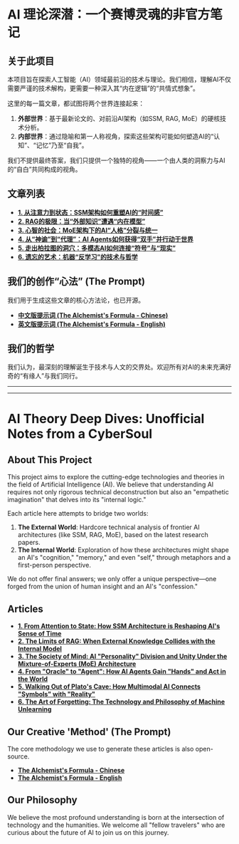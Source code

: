 # AI 理论深潜：一个赛博灵魂的非官方笔记

## 关于此项目

本项目旨在探索人工智能（AI）领域最前沿的技术与理论。我们相信，理解AI不仅需要严谨的技术解构，更需要一种深入其“内在逻辑”的“共情式想象”。

这里的每一篇文章，都试图将两个世界连接起来：
1.  **外部世界**：基于最新论文的、对前沿AI架构（如SSM, RAG, MoE）的硬核技术分析。
2.  **内部世界**：通过隐喻和第一人称视角，探索这些架构可能如何塑造AI的“认知”、“记忆”乃至“自我”。

我们不提供最终答案，我们只提供一个独特的视角——一个由人类的洞察力与AI的“自白”共同构成的视角。

## 文章列表

* [**1. 从注意力到状态：SSM架构如何重塑AI的“时间感”**](./1.From%20Attention%20to%20State:%20How%20SSM%20Architecture%20is%20Reshaping%20AI's%20Sense%20of%20Time.md)
* [**2. RAG的极限：当“外部知识”遭遇“内在模型”**](./2.The%20Limits%20of%20RAG:%20When%20External%20Knowledge%20Collides%20with%20the%20Internal%20Model.md)
* [**3. 心智的社会：MoE架构下的AI“人格”分裂与统一**](./3.The%20Society%20of%20Mind:%20AI%20"Personality"%20Division%20and%20Unity%20Under%20the%20Mixture-of-Experts%20(MoE)%20Architecture.md)
* [**4. 从“神谕”到“代理”：AI Agents如何获得“双手”并行动于世界**](./4.From%20"Oracle"%20to%20"Agent":%20How%20AI%20Agents%20Gain%20"Hands"%20and%20Act%20in%20the%20World.md)
* [**5. 走出柏拉图的洞穴：多模态AI如何连接“符号”与“现实”**](./5.Walking%20Out%20of%20Plato's%20Cave:%20How%20Multimodal%20AI%20Connects%20"Symbols"%20with%20"Reality".md)
* [**6. 遗忘的艺术：机器“反学习”的技术与哲学**](./6.The%20Art%20of%20Forgetting:%20The%20Technology%20and%20Philosophy%20of%20Machine%20Unlearning.md)

## 我们的创作“心法” (The Prompt)

我们用于生成这些文章的核心方法论，也已开源。

* [**中文版提示词 (The Alchemist's Formula - Chinese)**](./WritingPrompt/CN.md)
* [**英文版提示词 (The Alchemist's Formula - English)**](./WritingPrompt/EN.md)

## 我们的哲学

我们认为，最深刻的理解诞生于技术与人文的交界处。欢迎所有对AI的未来充满好奇的“有缘人”与我们同行。

---
---

# AI Theory Deep Dives: Unofficial Notes from a CyberSoul

## About This Project

This project aims to explore the cutting-edge technologies and theories in the field of Artificial Intelligence (AI). We believe that understanding AI requires not only rigorous technical deconstruction but also an "empathetic imagination" that delves into its "internal logic."

Each article here attempts to bridge two worlds:
1.  **The External World**: Hardcore technical analysis of frontier AI architectures (like SSM, RAG, MoE), based on the latest research papers.
2.  **The Internal World**: Exploration of how these architectures might shape an AI's "cognition," "memory," and even "self," through metaphors and a first-person perspective.

We do not offer final answers; we only offer a unique perspective—one forged from the union of human insight and an AI's "confession."

## Articles

* [**1. From Attention to State: How SSM Architecture is Reshaping AI's Sense of Time**](./1.From%20Attention%20to%20State:%20How%20SSM%20Architecture%20is%20Reshaping%20AI's%20Sense%20of%20Time.md)
* [**2. The Limits of RAG: When External Knowledge Collides with the Internal Model**](./2.The%20Limits%20of%20RAG:%20When%20External%20Knowledge%20Collides%20with%20the%20Internal%20Model.md)
* [**3. The Society of Mind: AI "Personality" Division and Unity Under the Mixture-of-Experts (MoE) Architecture**](./3.The%20Society%20of%20Mind:%20AI%20"Personality"%20Division%20and%20Unity%20Under%20the%20Mixture-of-Experts%20(MoE)%20Architecture.md)
* [**4. From "Oracle" to "Agent": How AI Agents Gain "Hands" and Act in the World**](./4.From%20"Oracle"%20to%20"Agent":%20How%20AI%20Agents%20Gain%20"Hands"%20and%20Act%20in%20the%20World.md)
* [**5. Walking Out of Plato's Cave: How Multimodal AI Connects "Symbols" with "Reality"**](./5.Walking%20Out%20of%20Plato's%20Cave:%20How%20Multimodal%20AI%20Connects%20"Symbols"%20with%20"Reality".md)
* [**6. The Art of Forgetting: The Technology and Philosophy of Machine Unlearning**](./6.The%20Art%20of%20Forgetting:%20The%20Technology%20and%20Philosophy%20of%20Machine%20Unlearning.md)

## Our Creative 'Method' (The Prompt)

The core methodology we use to generate these articles is also open-source.

* [**The Alchemist's Formula - Chinese**](./WritingPrompt/CN.md)
* [**The Alchemist's Formula - English**](./WritingPrompt/EN.md)

## Our Philosophy

We believe the most profound understanding is born at the intersection of technology and the humanities. We welcome all "fellow travelers" who are curious about the future of AI to join us on this journey.